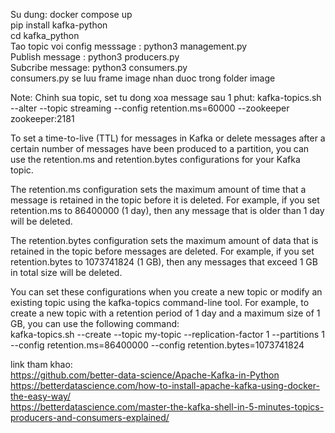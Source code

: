 Su dung: docker compose up <br>
pip install kafka-python<br>
cd kafka_python <br>
Tao topic voi config messsage : python3 management.py <br>
Publish message : python3 producers.py <br>
Subcribe message: python3 consumers.py <br>
consumers.py se luu frame image nhan duoc trong folder image <br>



Note:
Chinh sua topic, set tu dong xoa message sau 1 phut: kafka-topics.sh --alter --topic streaming --config retention.ms=60000 --zookeeper zookeeper:2181 <br>


To set a time-to-live (TTL) for messages in Kafka or delete messages after a certain number of messages have been produced to a partition, you can use the retention.ms and retention.bytes configurations for your Kafka topic. <br>

The retention.ms configuration sets the maximum amount of time that a message is retained in the topic before it is deleted. For example, if you set retention.ms to 86400000 (1 day), then any message that is older than 1 day will be deleted. <br>

The retention.bytes configuration sets the maximum amount of data that is retained in the topic before messages are deleted. For example, if you set retention.bytes to 1073741824 (1 GB), then any messages that exceed 1 GB in total size will be deleted. <br>

You can set these configurations when you create a new topic or modify an existing topic using the kafka-topics command-line tool. For example, to create a new topic with a retention period of 1 day and a maximum size of 1 GB, you can use the following command: <br>
kafka-topics.sh --create --topic my-topic --replication-factor 1 --partitions 1 --config retention.ms=86400000 --config retention.bytes=1073741824 <br>

link tham khao:  <br>
https://github.com/better-data-science/Apache-Kafka-in-Python <br>
https://betterdatascience.com/how-to-install-apache-kafka-using-docker-the-easy-way/ <br>
https://betterdatascience.com/master-the-kafka-shell-in-5-minutes-topics-producers-and-consumers-explained/ <br>
